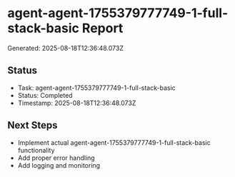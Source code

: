 # agent-agent-1755379777749-1-full-stack-basic Report

Generated: 2025-08-18T12:36:48.073Z

## Status
- Task: agent-agent-1755379777749-1-full-stack-basic
- Status: Completed
- Timestamp: 2025-08-18T12:36:48.073Z

## Next Steps
- Implement actual agent-agent-1755379777749-1-full-stack-basic functionality
- Add proper error handling
- Add logging and monitoring
